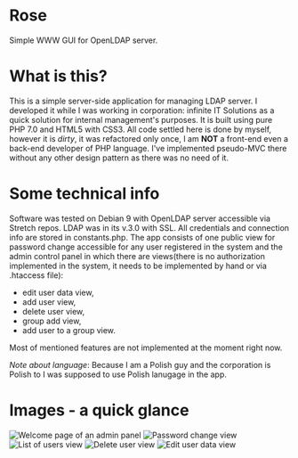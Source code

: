 # Rose
Simple WWW GUI for OpenLDAP server.

# What is this?

This is a simple server-side application for managing LDAP server. 
I developed it while I was working in corporation: infinite IT Solutions as a quick solution for internal management's purposes.
It is built using pure PHP 7.0 and HTML5 with CSS3.
All code settled here is done by myself, however it is *dirty*, it was refactored only once, I am __NOT__ a front-end even a back-end developer of PHP language. I've implemented pseudo-MVC there without any other design pattern as there was no need of it. 


# Some technical info

Software was tested on Debian 9 with OpenLDAP server accessible via Stretch repos. LDAP was in its v.3.0 with SSL. 
All credentials and connection info are stored in constants.php. 
The app consists of one public view for password change accessible for any user registered in the system and the admin control panel in which there are views(there is no authorization implemented in the system, it needs to be implemented by hand or via .htaccess file):
* edit user data view,
* add user view,
* delete user view,
* group add view,
* add user to a group view.

Most of mentioned features are not implemented at the moment right now. 

*Note about language*: Because I am a Polish guy and the corporation is Polish to I was supposed to use Polish lanugage in the app. 

# Images - a quick glance
![Welcome page of an admin panel](https://i.imgur.com/xYGt80l.png)
![Password change view](https://i.imgur.com/4Rkvssl.png)
![List of users view](https://i.imgur.com/e1NQeCf.png)
![Delete user view](https://i.imgur.com/K3C5bx3.png)
![Edit user data view](https://i.imgur.com/IeGwJpN.png)
